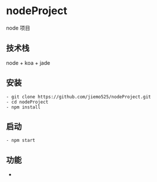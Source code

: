 # nodeProject
node 项目

## 技术栈

node + koa + jade

## 安装

```
- git clone https://github.com/jiemo525/nodeProject.git
- cd nodeProject
- npm install
```

## 启动

```
- npm start
```

## 功能

- 